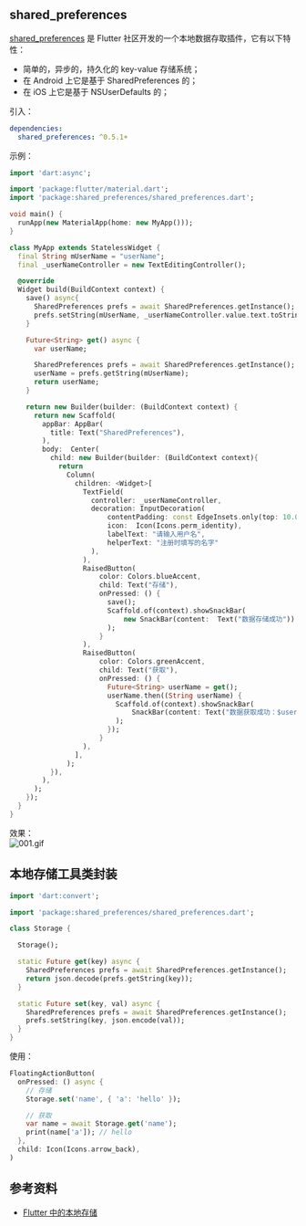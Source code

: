 <a name="shared_preferences"></a>
## shared_preferences
[shared_preferences](https://github.com/flutter/plugins/tree/master/packages/shared_preferences) 是 Flutter 社区开发的一个本地数据存取插件，它有以下特性：

- 简单的，异步的，持久化的 key-value 存储系统；
- 在 Android 上它是基于 SharedPreferences 的；
- 在 iOS 上它是基于 NSUserDefaults 的；

引入：<br />
```yaml
dependencies:
  shared_preferences: ^0.5.1+
```

示例：
```dart
import 'dart:async';

import 'package:flutter/material.dart';
import 'package:shared_preferences/shared_preferences.dart';

void main() {
  runApp(new MaterialApp(home: new MyApp()));
}

class MyApp extends StatelessWidget {
  final String mUserName = "userName";
  final _userNameController = new TextEditingController();

  @override
  Widget build(BuildContext context) {
    save() async{
      SharedPreferences prefs = await SharedPreferences.getInstance();
      prefs.setString(mUserName, _userNameController.value.text.toString());
    }

    Future<String> get() async {
      var userName;

      SharedPreferences prefs = await SharedPreferences.getInstance();
      userName = prefs.getString(mUserName);
      return userName;
    }

    return new Builder(builder: (BuildContext context) {
      return new Scaffold(
        appBar: AppBar(
          title: Text("SharedPreferences"),
        ),
        body:  Center(
          child: new Builder(builder: (BuildContext context){
            return
              Column(
                children: <Widget>[
                  TextField(
                    controller: _userNameController,
                    decoration: InputDecoration(
                        contentPadding: const EdgeInsets.only(top: 10.0),
                        icon:  Icon(Icons.perm_identity),
                        labelText: "请输入用户名",
                        helperText: "注册时填写的名字"
                    ),
                  ),
                  RaisedButton(
                      color: Colors.blueAccent,
                      child: Text("存储"),
                      onPressed: () {
                        save();
                        Scaffold.of(context).showSnackBar(
                            new SnackBar(content:  Text("数据存储成功"))
                        );
                      }
                  ),
                  RaisedButton(
                      color: Colors.greenAccent,
                      child: Text("获取"),
                      onPressed: () {
                        Future<String> userName = get();
                        userName.then((String userName) {
                          Scaffold.of(context).showSnackBar(
                              SnackBar(content: Text("数据获取成功：$userName"))
                          );
                        });
                      }
                  ),
                ],
              );
          }),
        ),
      );
    });
  }
}
```

效果：<br />![001.gif](https://cdn.nlark.com/yuque/0/2020/gif/2213540/1608107467569-5b4ebc35-f97c-4890-8f92-4a2661355c64.gif#align=left&display=inline&height=650&originHeight=862&originWidth=419&size=124186&status=done&style=none&width=316)

<a name="6912abd3"></a>
## 本地存储工具类封装
```dart
import 'dart:convert';

import 'package:shared_preferences/shared_preferences.dart';

class Storage {

  Storage();

  static Future get(key) async {
    SharedPreferences prefs = await SharedPreferences.getInstance();
    return json.decode(prefs.getString(key));
  }

  static Future set(key, val) async {
    SharedPreferences prefs = await SharedPreferences.getInstance();
    prefs.setString(key, json.encode(val));
  }
}
```

使用：
```dart
FloatingActionButton(
  onPressed: () async {
    // 存储
    Storage.set('name', { 'a': 'hello' });

    // 获取
    var name = await Storage.get('name');
    print(name['a']); // hello
  },
  child: Icon(Icons.arrow_back),
)
```

<a name="d17a0f0b"></a>
## 参考资料

- [Flutter 中的本地存储](http://flutter.link/2018/04/13/Flutter%E4%B8%AD%E7%9A%84%E6%9C%AC%E5%9C%B0%E5%AD%98%E5%82%A8/)
